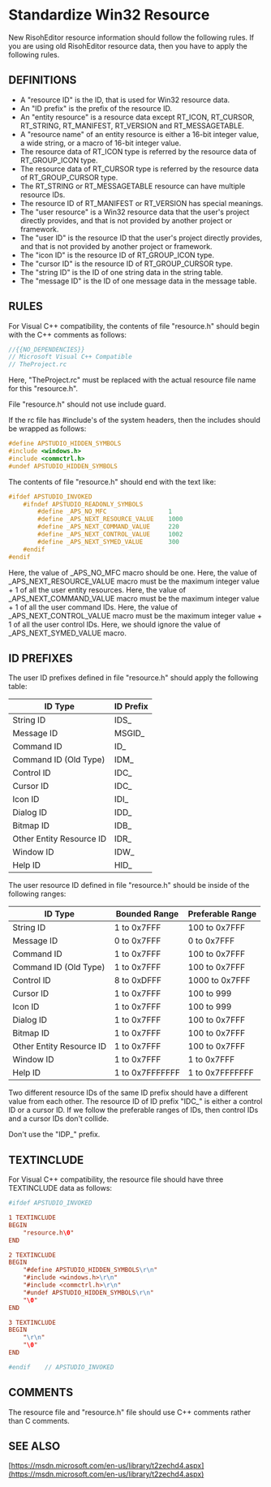 # Standardize Win32 Resource

New RisohEditor resource information should follow the following rules.
If you are using old RisohEditor resource data, then you have to apply the following rules.

## DEFINITIONS

- A "resource ID" is the ID, that is used for Win32 resource data.
- An "ID prefix" is the prefix of the resource ID.
- An "entity resource" is a resource data except RT_ICON, RT_CURSOR, RT_STRING, RT_MANIFEST, RT_VERSION and RT_MESSAGETABLE.
- A "resource name" of an entity resource is either a 16-bit integer value, a wide string, or a macro of 16-bit integer value.
- The resource data of RT_ICON type is referred by the resource data of RT_GROUP_ICON type.
- The resource data of RT_CURSOR type is referred by the resource data of RT_GROUP_CURSOR type.
- The RT_STRING or RT_MESSAGETABLE resource can have multiple resource IDs.
- The resource ID of RT_MANIFEST or RT_VERSION has special meanings.
- The "user resource" is a Win32 resource data that the user's project directly provides, and that is not provided by another project or framework.
- The "user ID" is the resource ID that the user's project directly provides, and that is not provided by another project or framework.
- The "icon ID" is the resource ID of RT_GROUP_ICON type.
- The "cursor ID" is the resource ID of RT_GROUP_CURSOR type.
- The "string ID" is the ID of one string data in the string table.
- The "message ID" is the ID of one message data in the message table.

## RULES

For Visual C++ compatibility, the contents of file "resource.h" should begin with the C++ comments as follows:

```c
//{{NO_DEPENDENCIES}}
// Microsoft Visual C++ Compatible
// TheProject.rc
```

Here, "TheProject.rc" must be replaced with the actual resource file name for this "resource.h".

File "resource.h" should not use include guard.

If the rc file has #include's of the system headers, then the includes should be wrapped as follows:

```c
#define APSTUDIO_HIDDEN_SYMBOLS
#include <windows.h>
#include <commctrl.h>
#undef APSTUDIO_HIDDEN_SYMBOLS
```

The contents of file "resource.h" should end with the text like:

```c
#ifdef APSTUDIO_INVOKED
    #ifndef APSTUDIO_READONLY_SYMBOLS
        #define _APS_NO_MFC                 1
        #define _APS_NEXT_RESOURCE_VALUE    1000
        #define _APS_NEXT_COMMAND_VALUE     220
        #define _APS_NEXT_CONTROL_VALUE     1002
        #define _APS_NEXT_SYMED_VALUE       300
    #endif
#endif
```

Here, the value of _APS_NO_MFC macro should be one.
Here, the value of _APS_NEXT_RESOURCE_VALUE macro must be the maximum integer value + 1 of all the user entity resources.
Here, the value of _APS_NEXT_COMMAND_VALUE macro must be the maximum integer value + 1 of all the user command IDs.
Here, the value of _APS_NEXT_CONTROL_VALUE macro must be the maximum integer value + 1 of all the user control IDs.
Here, we should ignore the value of _APS_NEXT_SYMED_VALUE macro.

## ID PREFIXES

The user ID prefixes defined in file "resource.h" should apply the following table:

| ID Type                  | ID Prefix |
|--------------------------|-----------|
| String ID                | IDS_      |
| Message ID               | MSGID_    |
| Command ID               | ID_       |
| Command ID (Old Type)    | IDM_      |
| Control ID               | IDC_      |
| Cursor ID                | IDC_      |
| Icon ID                  | IDI_      |
| Dialog ID                | IDD_      |
| Bitmap ID                | IDB_      |
| Other Entity Resource ID | IDR_      |
| Window ID                | IDW_      |
| Help ID                  | HID_      |

The user resource ID defined in file "resource.h" should be inside of the following ranges:

| ID Type                  | Bounded Range    | Preferable Range |
|--------------------------|------------------|------------------|
| String ID                | 1 to 0x7FFF      | 100 to 0x7FFF    |
| Message ID               | 0 to 0x7FFF      | 0 to 0x7FFF      |
| Command ID               | 1 to 0x7FFF      | 100 to 0x7FFF    |
| Command ID (Old Type)    | 1 to 0x7FFF      | 100 to 0x7FFF    |
| Control ID               | 8 to 0xDFFF      | 1000 to 0x7FFF   |
| Cursor ID                | 1 to 0x7FFF      | 100 to 999       |
| Icon ID                  | 1 to 0x7FFF      | 100 to 999       |
| Dialog ID                | 1 to 0x7FFF      | 100 to 0x7FFF    |
| Bitmap ID                | 1 to 0x7FFF      | 100 to 0x7FFF    |
| Other Entity Resource ID | 1 to 0x7FFF      | 100 to 0x7FFF    |
| Window ID                | 1 to 0x7FFF      | 1 to 0x7FFF      |
| Help ID                  | 1 to 0x7FFFFFFF  | 1 to 0x7FFFFFFF  |

Two different resource IDs of the same ID prefix should have a different value from each other.
The resource ID of ID prefix "IDC_" is either a control ID or a cursor ID.
If we follow the preferable ranges of IDs, then control IDs and a cursor IDs don't collide.

Don't use the "IDP_" prefix.

## TEXTINCLUDE

For Visual C++ compatibility, the resource file should have three TEXTINCLUDE data as follows:

```rc
#ifdef APSTUDIO_INVOKED

1 TEXTINCLUDE
BEGIN
    "resource.h\0"
END

2 TEXTINCLUDE 
BEGIN
    "#define APSTUDIO_HIDDEN_SYMBOLS\r\n"
    "#include <windows.h>\r\n"
    "#include <commctrl.h>\r\n"
    "#undef APSTUDIO_HIDDEN_SYMBOLS\r\n"
    "\0"
END

3 TEXTINCLUDE 
BEGIN
    "\r\n"
    "\0"
END

#endif    // APSTUDIO_INVOKED
```

## COMMENTS

The resource file and "resource.h" file should use C++ comments rather than C comments.

## SEE ALSO

[https://msdn.microsoft.com/en-us/library/t2zechd4.aspx](https://msdn.microsoft.com/en-us/library/t2zechd4.aspx)
